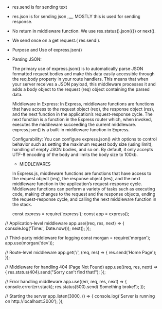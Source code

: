 - res.send is for sending text
- res.json is for sending json ,,,,, MOSTLY this is used for sending response.

- No return in middleware function. We use res.status().json({}) or next().

- We send once on a get request.( res.send ).

- Purpose and Use of express.json()

- Parsing JSON: 
  
  The primary use of express.json() is to automatically parse JSON formatted request bodies and make this data easily accessible through the req.body property in your route handlers. This means that when your server receives a JSON payload, this middleware processes it and adds a body object to the request (req) object containing the parsed data.

  Middleware in Express: In Express, middleware functions are functions that have access to the request object (req), the response object (res), and the next function in the application’s request-response cycle. The next function is a function in the Express router which, when invoked, executes the middleware succeeding the current middleware. express.json() is a built-in middleware function in Express.

  Configurability: You can configure express.json() with options to control behavior such as setting the maximum request body size (using limit), handling of empty JSON bodies, and so on. By default, it only accepts UTF-8 encoding of the body and limits the body size to 100kb.


  - MIDDLEWARES

  In Express.js, middleware functions are functions that have access to the request object (req), the response object (res), and the next middleware function in the application’s request-response cycle. Middleware functions can perform a variety of tasks such as executing code, making changes to the request and the response objects, ending the request-response cycle, and calling the next middleware function in the stack.

  const express = require('express');
const app = express();

// Application-level middleware
app.use((req, res, next) => {
    console.log('Time:', Date.now());
    next();
});

// Third-party middleware for logging
const morgan = require('morgan');
app.use(morgan('dev'));

// Route-level middleware
app.get('/', (req, res) => {
    res.send('Home Page');
});

// Middleware for handling 404 (Page Not Found)
app.use((req, res, next) => {
    res.status(404).send("Sorry can't find that!");
});

// Error handling middleware
app.use((err, req, res, next) => {
    console.error(err.stack);
    res.status(500).send('Something broke!');
});

// Starting the server
app.listen(3000, () => {
    console.log('Server is running on http://localhost:3000');
});

